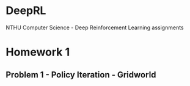 # DeepRL
NTHU Computer Science - Deep Reinforcement Learning assignments

# Homework 1
## Problem 1 - Policy Iteration - Gridworld
